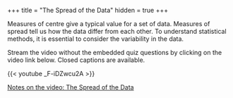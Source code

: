 +++
title = "The Spread of the Data"
hidden = true
+++

Measures of centre give a typical value for a set of data. Measures of spread tell us how the data differ from each other. To understand statistical methods, it is essential to consider the variability in the data.

Stream the video without the embedded quiz questions by clicking on the video link below. Closed captions are available.

{{< youtube _F-iDZwcu2A >}}

[Notes on the video: The Spread of the Data](../1-3-The-Spread-of-the-Data.pdf
)